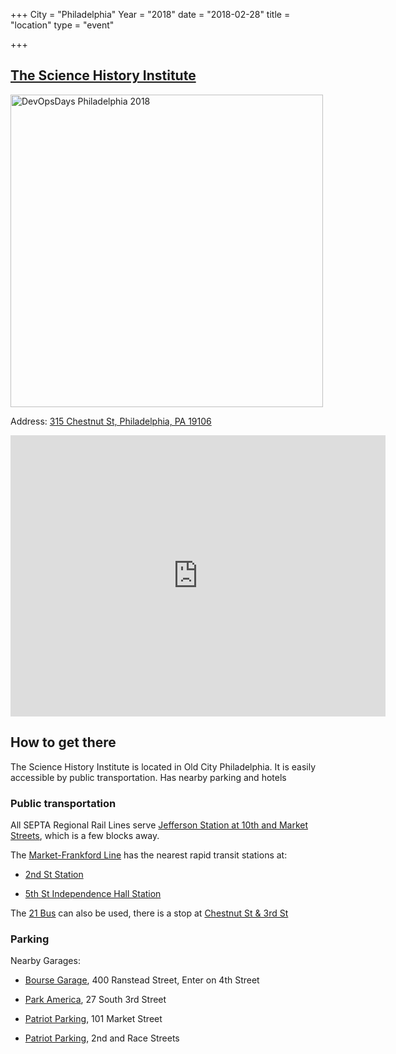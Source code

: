 +++
City = "Philadelphia"
Year = "2018"
date = "2018-02-28"
title = "location"
type = "event"

+++

## [The Science History Institute](https://www.sciencehistory.org/)

<img width="500px" alt="DevOpsDays Philadelphia 2018" src="/events/2018-philadelphia/location/chf.jpg"/>

Address: <a href="https://goo.gl/maps/uj3z6J7s2k62">315 Chestnut St, Philadelphia, PA 19106</a>

<iframe src="https://www.google.com/maps/embed?pb=!1m18!1m12!1m3!1d3058.6584877310434!2d-75.14863168446004!3d39.949028091874375!2m3!1f0!2f0!3f0!3m2!1i1024!2i768!4f13.1!3m3!1m2!1s0x89c6c884f0010fd7%3A0x9fdd2fbe5d2744d3!2sScience+History+Institute!5e0!3m2!1sen!2sus!4v1538159855904" width="600" height="450" frameborder="0" style="border:0" allowfullscreen></iframe>

## How to get there
The Science History Institute is located in Old City Philadelphia. It is easily accessible by public transportation. Has nearby parking and hotels

### Public transportation
All SEPTA Regional Rail Lines serve [Jefferson Station at 10th and Market Streets](https://goo.gl/maps/GxCfa9eLr212), which is a few blocks away.

The [Market-Frankford Line](http://www.septa.org/service/mfl/) has the nearest rapid transit stations at:

* [2nd St Station](https://goo.gl/maps/J24WC6KdooH2)

* [5th St Independence Hall Station](https://goo.gl/maps/5urdF8zU1m72)

The [21 Bus](http://www.septa.org/maps/bus/pdf/021.pdf) can also be used, there is a stop at [Chestnut St & 3rd St](https://goo.gl/maps/CynMWzpNnnF2)

### Parking

Nearby Garages:

* [Bourse Garage](https://goo.gl/maps/hDRYiEtDc8Q2), 400 Ranstead Street, Enter on 4th Street

* [Park America](http://www.parkamerica.net/), 27 South 3rd Street

* [Patriot Parking](http://www.patriotparking.com/find-parking/101-market-street-market-street-garage/), 101 Market Street

* [Patriot Parking](http://www.patriotparking.com/find-parking/2nd-race-streets-bridge-lot/), 2nd and Race Streets
